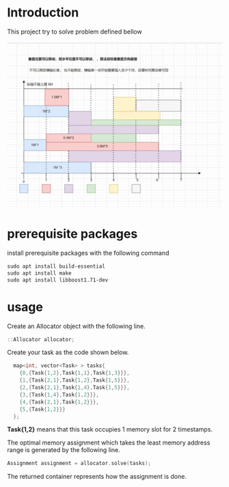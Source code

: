 # Introduction

This project try to solve problem defined bellow

<p align="center">
  <img src="imgs/prob_def.jpg" />
</p>

# prerequisite packages

install prerequisite packages with the following command

```shell
sudo apt install build-essential
sudo apt install make
sudo apt install libboost1.71-dev
```

# usage

Create an Allocator object with the following line.

```c++
::Allocator allocator;
```

Create your task as the code shown below.

```c++
  map<int, vector<Task> > tasks{
    {0,{Task{1,2},Task{1,1},Task{1,3}}},
    {1,{Task{2,1},Task{1,2},Task{1,5}}},
    {2,{Task{2,1},Task{1,4},Task{1,5}}},
    {3,{Task{1,4},Task{1,2}}},
    {4,{Task{2,1},Task{1,2}}},
    {5,{Task{1,2}}}
  };
```

**Task{1,2}** means that this task occupies 1 memory slot for 2 timestamps.

The optimal memory assignment which takes the least memory address range is generated by the following line.

```c++
Assignment assignment = allocator.solve(tasks);
```

The returned container represents how the assignment is done.
